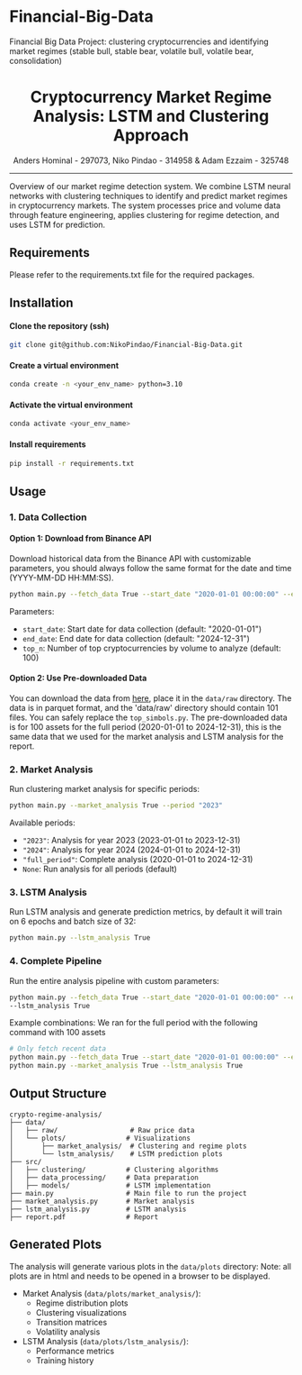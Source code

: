 # Financial-Big-Data
Financial Big Data Project: clustering cryptocurrencies and identifying market regimes (stable bull, stable bear, volatile bull, volatile bear, consolidation)

<div align="center">
<h1>Cryptocurrency Market Regime Analysis: LSTM and Clustering Approach</h1>
<div>
    Anders Hominal - 297073, Niko Pindao - 314958 & Adam Ezzaim - 325748
</div>
</div>

---

</div>

Overview of our market regime detection system. We combine LSTM neural networks with clustering techniques to identify and predict market regimes in cryptocurrency markets. The system processes price and volume data through feature engineering, applies clustering for regime detection, and uses LSTM for prediction.

## Requirements
Please refer to the requirements.txt file for the required packages.

## Installation
#### Clone the repository (ssh)
```bash
git clone git@github.com:NikoPindao/Financial-Big-Data.git
```

#### Create a virtual environment
```bash
conda create -n <your_env_name> python=3.10
```

#### Activate the virtual environment
```bash
conda activate <your_env_name>
```

#### Install requirements
```bash
pip install -r requirements.txt
```

## Usage
### 1. Data Collection
#### Option 1: Download from Binance API
Download historical data from the Binance API with customizable parameters, you should always follow the same format for the date and time (YYYY-MM-DD HH:MM:SS).
```bash
python main.py --fetch_data True --start_date "2020-01-01 00:00:00" --end_date "2024-12-31 23:59:59" --top_n 100
```
Parameters:
- `start_date`: Start date for data collection (default: "2020-01-01")
- `end_date`: End date for data collection (default: "2024-12-31")
- `top_n`: Number of top cryptocurrencies by volume to analyze (default: 100)

#### Option 2: Use Pre-downloaded Data
You can download the data from [here](https://drive.google.com/drive/folders/1_ZTwo38ZC8DvMJ61xCt6zYiWw192YLgo?usp=sharing), place it in the `data/raw` directory. The data is in parquet format, and the 'data/raw' directory should contain 101 files. You can safely replace the `top_simbols.py`. The pre-downloaded data is for 100 assets for the full period (2020-01-01 to 2024-12-31), this is the same data that we used for the market analysis and LSTM analysis for the report. 

### 2. Market Analysis
Run clustering market analysis for specific periods:
```bash
python main.py --market_analysis True --period "2023"
```
Available periods:
- `"2023"`: Analysis for year 2023 (2023-01-01 to 2023-12-31)
- `"2024"`: Analysis for year 2024 (2024-01-01 to 2024-12-31)
- `"full_period"`: Complete analysis (2020-01-01 to 2024-12-31)
- `None`: Run analysis for all periods (default)

### 3. LSTM Analysis
Run LSTM analysis and generate prediction metrics, by default it will train on 6 epochs and batch size of 32:
```bash
python main.py --lstm_analysis True
```

### 4. Complete Pipeline
Run the entire analysis pipeline with custom parameters:
```bash
python main.py --fetch_data True --start_date "2020-01-01 00:00:00" --end_date "2024-12-31 23:59:59" --top_n 100 --market_analysis True --period "full_period"
--lstm_analysis True
```

Example combinations:
We ran for the full period with the following command with 100 assets
```bash
# Only fetch recent data
python main.py --fetch_data True --start_date "2020-01-01 00:00:00" --end_date "2024-12-31 23:59:59"
python main.py --market_analysis True --lstm_analysis True

```

## Output Structure
```
crypto-regime-analysis/
├── data/
│   ├── raw/                  # Raw price data
│   └── plots/               # Visualizations
│       ├── market_analysis/  # Clustering and regime plots
│       └── lstm_analysis/    # LSTM prediction plots
├── src/
│   ├── clustering/          # Clustering algorithms
│   ├── data_processing/     # Data preparation
│   ├── models/              # LSTM implementation
├── main.py                  # Main file to run the project
├── market_analysis.py       # Market analysis
├── lstm_analysis.py         # LSTM analysis
├── report.pdf               # Report
```

## Generated Plots
The analysis will generate various plots in the `data/plots` directory:
Note: all plots are in html and needs to be opened in a browser to be displayed.
- Market Analysis (`data/plots/market_analysis/`):
  - Regime distribution plots
  - Clustering visualizations
  - Transition matrices
  - Volatility analysis
- LSTM Analysis (`data/plots/lstm_analysis/`):
  - Performance metrics
  - Training history
